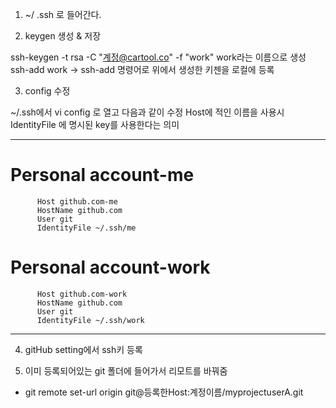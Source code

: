 
1. ~/ .ssh 로 들어간다.

2. keygen 생성 & 저장

  ssh-keygen -t rsa -C "계정@cartool.co" -f "work" work라는 이름으로 생성
  ssh-add work  -> ssh-add 명령어로 위에서 생성한 키젠을 로컬에 등록

3. config 수정 

  ~/.ssh에서 vi config 로 열고 다음과 같이 수정 
  Host에 적인 이름을 사용시 IdentityFile 에 명시된 key를 사용한다는 의미
  - - -
  # Personal account-me

          Host github.com-me
          HostName github.com
          User git
          IdentityFile ~/.ssh/me

  # Personal account-work

          Host github.com-work
          HostName github.com
          User git
          IdentityFile ~/.ssh/work
  - - -

4. gitHub setting에서 ssh키 등록 

5. 이미 등록되어있는 git 폴더에 들어가서 리모트를 바꿔줌 
 - git remote set-url origin git@등록한Host:계정이름/myprojectuserA.git
